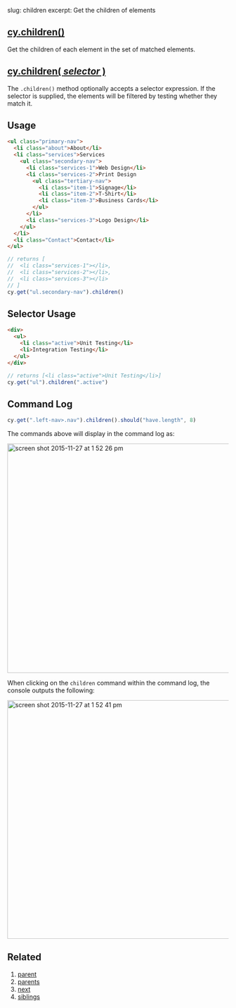 slug: children
excerpt: Get the children of elements

## [cy.children()](#usage)

Get the children of each element in the set of matched elements.

## [cy.children( *selector* )](#selector-usage)

The `.children()` method optionally accepts a selector expression. If the selector is supplied, the elements will be filtered by testing whether they match it.

## Usage

```html
<ul class="primary-nav">
  <li class="about">About</li>
  <li class="services">Services
    <ul class="secondary-nav">
      <li class="services-1">Web Design</li>
      <li class="services-2">Print Design
        <ul class="tertiary-nav">
          <li class="item-1">Signage</li>
          <li class="item-2">T-Shirt</li>
          <li class="item-3">Business Cards</li>
        </ul>
      </li>
      <li class="services-3">Logo Design</li>
    </ul>
  </li>
  <li class="Contact">Contact</li>
</ul>
```

```javascript
// returns [
//  <li class="services-1"></li>,
//  <li class="services-2"></li>,
//  <li class="services-3"></li>
// ]
cy.get("ul.secondary-nav").children()
```

## Selector Usage

```html
<div>
  <ul>
    <li class="active">Unit Testing</li>
    <li>Integration Testing</li>
  </ul>
</div>
```

```javascript
// returns [<li class="active">Unit Testing</li>]
cy.get("ul").children(".active")
```

## Command Log

```javascript
cy.get(".left-nav>.nav").children().should("have.length", 8)
```

The commands above will display in the command log as:

<img width="521" alt="screen shot 2015-11-27 at 1 52 26 pm" src="https://cloud.githubusercontent.com/assets/1271364/11447069/2b0f8a7e-950e-11e5-96b5-9d82d9fdddec.png">

When clicking on the `children` command within the command log, the console outputs the following:

<img width="542" alt="screen shot 2015-11-27 at 1 52 41 pm" src="https://cloud.githubusercontent.com/assets/1271364/11447071/2e9252bc-950e-11e5-9a32-e5860da89160.png">

## Related
1. [parent](http://on.cypress.io/api/parent)
2. [parents](http://on.cypress.io/api/parents)
3. [next](http://on.cypress.io/api/next)
4. [siblings](http://on.cypress.io/api/siblings)